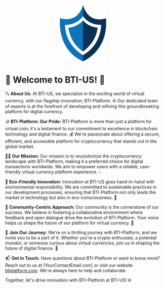 <p align="center">
  <img src="profile/main-logo.png" alt="BTI-Platform Description" width="150"/>
</p>

# 🌟 **Welcome to BTI-US!** 🚀

🔍 **About Us:**
At BTI-US, we specialize in the exciting world of virtual currency, with our flagship innovation, BTI-Platform. 🌐 Our dedicated team of experts is at the forefront of developing and refining this groundbreaking platform for digital currency.

🪙 **BTI-Platform: Our Pride:**
BTI-Platform is more than just a platform for virtual coin; it's a testament to our commitment to excellence in blockchain technology and digital finance. 💰 We're passionate about offering a secure, efficient, and accessible platform for cryptocurrency that stands out in the global market.

👩‍💻 **Our Mission:**
Our mission is to revolutionize the cryptocurrency landscape with BTI-Platform, making it a preferred choice for digital transactions worldwide. We aim to empower users with a reliable, user-friendly virtual currency platform experience. 💡

🌱 **Eco-Friendly Innovation:**
Innovation at BTI-US goes hand-in-hand with environmental responsibility. We are committed to sustainable practices in our development processes, ensuring that BTI-Platform not only leads the market in technology but also in eco-consciousness. 🌿

🤝 **Community-Centric Approach:**
Our community is the cornerstone of our success. We believe in fostering a collaborative environment where feedback and open dialogue drive the evolution of BTI-Platform. Your voice helps us shape the future of our platform for virtual currency. 🤗

🚀 **Join Our Journey:**
We're on a thrilling journey with BTI-Platform, and we invite you to be a part of it. Whether you're a crypto enthusiast, a potential investor, or someone curious about virtual currencies, join us in shaping the future of digital finance. 💪

📬 **Get in Touch:**
Have questions about BTI-Platform or want to know more? Reach out to us at [YourContactEmail.com] or visit our website [btiplatform.com](btiplatform.com). We're always here to help and collaborate.

Together, let's drive innovation with BTI-Platform at BTI-US! 🌐
